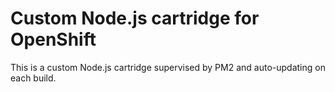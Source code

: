 # Custom Node.js cartridge for OpenShift

This is a custom Node.js cartridge supervised by PM2 and auto-updating on each build.
